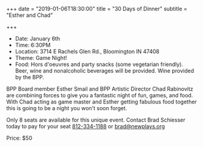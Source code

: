 +++
date = "2019-01-06T18:30:00"
title = "30 Days of Dinner"
subtitle = "Esther and Chad"

+++
* Date: January 6th
* Time: 6:30PM
* Location: 3714 E Rachels Glen Rd., Bloomington IN 47408
* Theme: Game Night!
* Food: Hors d'oeuvres and party snacks (some vegetarian friendly). Beer, wine and nonalcoholic beverages will be provided. Wine provided by the BPP.

BPP Board member Esther Smail and BPP Artistic Director Chad Rabinovitz are combining forces to give you a fantastic night of fun, games, and food. With Chad acting as game master and Esther getting fabulous food together this is going to be a night you won't soon forget.

Only 8 seats are available for this unique event. Contact Brad Schiesser today to pay for your seat [812-334-1188](tel:+1-812-334-1188) or [brad@newplays.org](mailto:brad@newplays.org)

Price: $50
